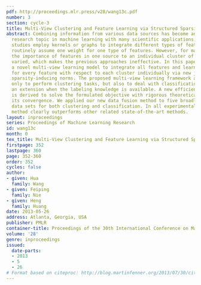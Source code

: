 ```yaml
---
pdf: http://proceedings.mlr.press/v28/wang13c.pdf
number: 3
section: cycle-3
title: Multi-View Clustering and Feature Learning via Structured Sparsity
abstract: Combining information from various data sources has become an important
  research topic in machine learning with many scientific applications. Most previous
  studies employ kernels or graphs to integrate different types of features, which
  routinely assume one weight for one type of features. However, for many problems,
  the importance of features in one source to an individual cluster of data can be
  varied, which makes the previous approaches ineffective. In this paper, we propose
  a novel multi-view learning model to integrate all features and learn the weight
  for every feature with respect to each cluster individually via new joint structured
  sparsity-inducing norms. The proposed multi-view learning framework allows us not
  only to perform clustering tasks, but also to deal with classification tasks by
  an extension when the labeling knowledge is available. A new efficient algorithm
  is derived to solve the formulated objective with rigorous theoretical proof on
  its convergence. We applied our new data fusion method to five broadly used multi-view
  data sets for both clustering and classification. In all experimental results, our
  method clearly outperforms other related state-of-the-art methods.
layout: inproceedings
series: Proceedings of Machine Learning Research
id: wang13c
month: 0
tex_title: Multi-View Clustering and Feature Learning via Structured Sparsity
firstpage: 352
lastpage: 360
page: 352-360
order: 352
cycles: false
author:
- given: Hua
  family: Wang
- given: Feiping
  family: Nie
- given: Heng
  family: Huang
date: 2013-05-26
address: Atlanta, Georgia, USA
publisher: PMLR
container-title: Proceedings of the 30th International Conference on Machine Learning
volume: '28'
genre: inproceedings
issued:
  date-parts:
  - 2013
  - 5
  - 26
# Format based on citeproc: http://blog.martinfenner.org/2013/07/30/citeproc-yaml-for-bibliographies/
---
```

